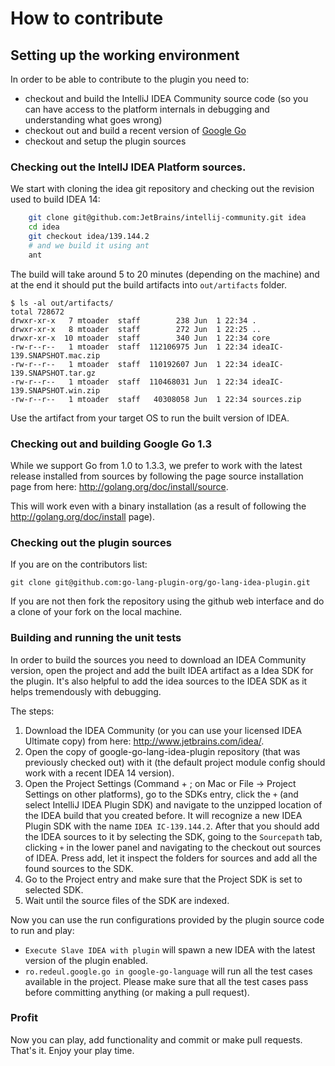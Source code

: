 # How to contribute

## Setting up the working environment

In order to be able to contribute to the plugin you need to:

+ checkout and build the IntelliJ IDEA Community source code
(so you can have access to the platform internals in debugging and understanding what goes wrong)
+ checkout out and build a recent version of [Google Go](http://golang.org)
+ checkout and setup the plugin sources

### Checking out the IntellJ IDEA Platform sources.

We start with cloning the idea git repository and checking out the revision
used to build IDEA 14:

```bash
    git clone git@github.com:JetBrains/intellij-community.git idea
    cd idea
    git checkout idea/139.144.2
    # and we build it using ant
    ant
```

The build will take around 5 to 20 minutes (depending on the machine) and at the
end it should put the build artifacts into `out/artifacts` folder.

    $ ls -al out/artifacts/
    total 728672
    drwxr-xr-x   7 mtoader  staff        238 Jun  1 22:34 .
    drwxr-xr-x   8 mtoader  staff        272 Jun  1 22:25 ..
    drwxr-xr-x  10 mtoader  staff        340 Jun  1 22:34 core
    -rw-r--r--   1 mtoader  staff  112106975 Jun  1 22:34 ideaIC-139.SNAPSHOT.mac.zip
    -rw-r--r--   1 mtoader  staff  110192607 Jun  1 22:34 ideaIC-139.SNAPSHOT.tar.gz
    -rw-r--r--   1 mtoader  staff  110468031 Jun  1 22:34 ideaIC-139.SNAPSHOT.win.zip
    -rw-r--r--   1 mtoader  staff   40308058 Jun  1 22:34 sources.zip

Use the artifact from your target OS to run the built version of IDEA.

### Checking out and building Google Go 1.3

While we support Go from 1.0 to 1.3.3, we prefer to work with the latest release
installed from sources by following the page source installation page from here:
<http://golang.org/doc/install/source>.

This will work even with a binary installation (as a result of following the
<http://golang.org/doc/install> page).

### Checking out the plugin sources

If you are on the contributors list:

    git clone git@github.com:go-lang-plugin-org/go-lang-idea-plugin.git

If you are not then fork the repository using the github web interface and do a
clone of your fork on the local machine.

### Building and running the unit tests

In order to build the sources you need to download an IDEA Community version,
open the project and add the built IDEA artifact as a Idea SDK for the plugin.
It's also helpful to add the idea sources to the IDEA SDK as it helps
tremendously with debugging.

The steps:

1. Download the IDEA Community (or you can use your licensed IDEA Ultimate copy)
from here: <http://www.jetbrains.com/idea/>.
2. Open the copy of google-go-lang-idea-plugin repository (that was previously
checked out) with it (the default project module config should work with a
recent IDEA 14 version).
3. Open the Project Settings (Command + ; on Mac or File -> Project Settings on
other platforms), go to the SDKs entry, click the `+` (and select IntelliJ IDEA
Plugin SDK) and navigate to the unzipped location of the IDEA build that you
created before. It will recognize a new IDEA Plugin SDK with the name
`IDEA IC-139.144.2`. After that you should add the IDEA sources to it by
 selecting the SDK, going to the `Sourcepath` tab, clicking `+` in the lower
 panel and navigating to the checkout out sources of IDEA. Press add, let it
 inspect the folders for sources and add all the found sources to the SDK.
4. Go to the Project entry and make sure that the Project SDK is set to selected
SDK.
5. Wait until the source files of the SDK are indexed.

Now you can use the run configurations provided by the plugin source code to
run and play:

+ `Execute Slave IDEA with plugin` will spawn a new IDEA with the latest version
of the plugin enabled.
+ `ro.redeul.google.go in google-go-language` will run all the test cases available
in the project. Please make sure that all the test cases pass before committing anything
 (or making a pull request).

### Profit

Now you can play, add functionality and commit or make pull requests.
That's it. Enjoy your play time.
